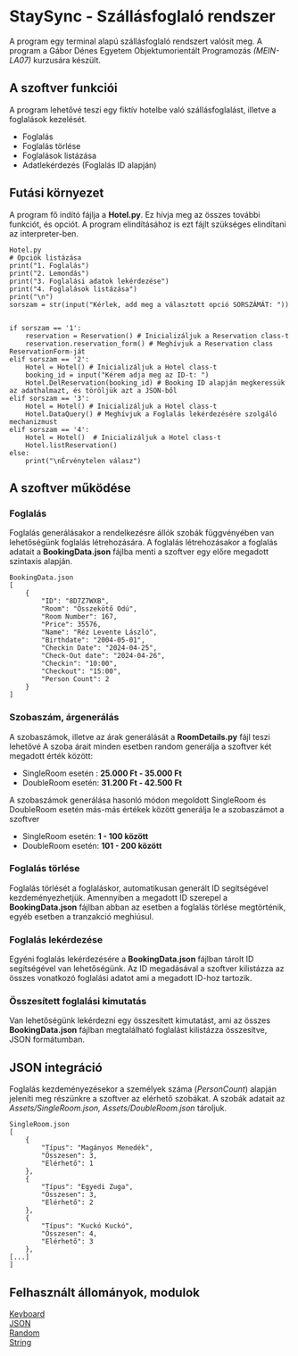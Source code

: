 # StaySync - Szállásfoglaló rendszer

A program egy terminal alapú szállásfoglaló rendszert valósít meg. A program a Gábor Dénes Egyetem Objektumorientált Programozás *(MEIN-LA07)* kurzusára készült.

## A szoftver funkciói

A program lehetővé teszi egy fiktív hotelbe való szállásfoglalást, illetve a foglalások kezelését. 
- Foglalás 
- Foglalás törlése
- Foglalások listázása
- Adatlekérdezés (Foglalás ID alapján)

## Futási környezet
A program fő indító fájlja a **Hotel.py**. Ez hívja meg az összes további funkciót, és opciót. A program elindításához is ezt  fájlt szükséges elindítani az interpreter-ben.
```
Hotel.py
# Opciók listázása
print("1. Foglalás")
print("2. Lemondás")
print("3. Foglalási adatok lekérdezése")
print("4. Foglalások listázása")
print("\n")
sorszam = str(input("Kérlek, add meg a választott opció SORSZÁMÁT: "))


if sorszam == '1':
    reservation = Reservation() # Inicializáljuk a Reservation class-t
    reservation.reservation_form() # Meghívjuk a Reservation class ReservationForm-ját
elif sorszam == '2':
    Hotel = Hotel() # Inicializáljuk a Hotel class-t
    booking_id = input("Kérem adja meg az ID-t: ")
    Hotel.DelReservation(booking_id) # Booking ID alapján megkeressük az adathalmazt, és töröljük azt a JSON-ből
elif sorszam == '3':
    Hotel = Hotel() # Inicializáljuk a Hotel class-t
    Hotel.DataQuery() # Meghívjuk a Foglalás lekérdezésére szolgáló mechanizmust
elif sorszam == '4':
    Hotel = Hotel()  # Inicializáljuk a Hotel class-t
    Hotel.listReservation()
else:
    print("\nÉrvénytelen válasz")
```
## A szoftver működése
### Foglalás

Foglalás generálásakor a rendelkezésre állók szobák függvényében van lehetőségünk foglalás létrehozására. A foglalás létrehozásakor a foglalás adatait a **BookingData.json** fájlba menti a szoftver egy előre megadott szintaxis alapján.

```
BookingData.json
[
    {
        "ID": "8D7Z7WXB",
        "Room": "Összekötő Odú",
        "Room Number": 167,
        "Price": 35576,
        "Name": "Réz Levente László",
        "Birthdate": "2004-05-01",
        "Checkin Date": "2024-04-25",
        "Check-Out date": "2024-04-26",
        "Checkin": "10:00",
        "Checkout": "15:00",
        "Person Count": 2
    }
]
```

### Szobaszám, árgenerálás
A szobaszámok, illetve az árak generálását a **RoomDetails.py** fájl teszi lehetővé
A szoba árait minden esetben random generálja a szoftver két megadott érték között:
 - SingleRoom esetén : **25.000 Ft - 35.000 Ft**
 - DoubleRoom esetén: **31.200 Ft - 42.500 Ft**

 A szobaszámok generálása hasonló módon megoldott SingleRoom és DoubleRoom esetén más-más értékek között generálja le a szobaszámot a szoftver
 - SingleRoom esetén:  **1 - 100 között**
 - DoubleRoom esetén: **101 - 200 között**
   
### Foglalás törlése

Foglalás törlését a foglaláskor, automatikusan generált ID segítségével kezdeményezhetjük. Amennyiben a megadott ID szerepel a **BookingData.json** fájlban abban az esetben a foglalás törlése megtörténik, egyéb esetben a tranzakció meghiúsul. 

### Foglalás lekérdezése

Egyéni foglalás lekérdezésére a **BookingData.json** fájlban tárolt ID segítségével van lehetőségünk. Az ID megadásával a szoftver kilistázza az összes vonatkozó foglalási adatot ami a megadott ID-hoz tartozik. 

### Összesített foglalási kimutatás

Van lehetőségünk lekérdezni egy összesített kimutatást, ami az összes **BookingData.json** fájlban megtalálható foglalást kilistázza összesítve, JSON formátumban. 

## JSON integráció

Foglalás kezdeményezésekor a személyek száma (*PersonCount*) alapján jeleníti meg részünkre a szoftver az elérhető szobákat. A szobák adatait az *Assets/SingleRoom.json, Assets/DoubleRoom.json* tároljuk. 

```
SingleRoom.json
[
    {
        "Típus": "Magányos Menedék",
        "Összesen": 3,
        "Elérhető": 1
    },
    {
        "Típus": "Egyedi Zuga",
        "Összesen": 3,
        "Elérhető": 2
    },
    {
        "Típus": "Kuckó Kuckó",
        "Összesen": 4,
        "Elérhető": 3
    },
[...]
]
```

## Felhasznált állományok, modulok
[Keyboard](https://pypi.org/project/keyboard/)\
[JSON](https://docs.python.org/3/library/json.html)\
[Random](https://docs.python.org/3/library/json.html)\
[String](https://docs.python.org/3/library/string.html)
